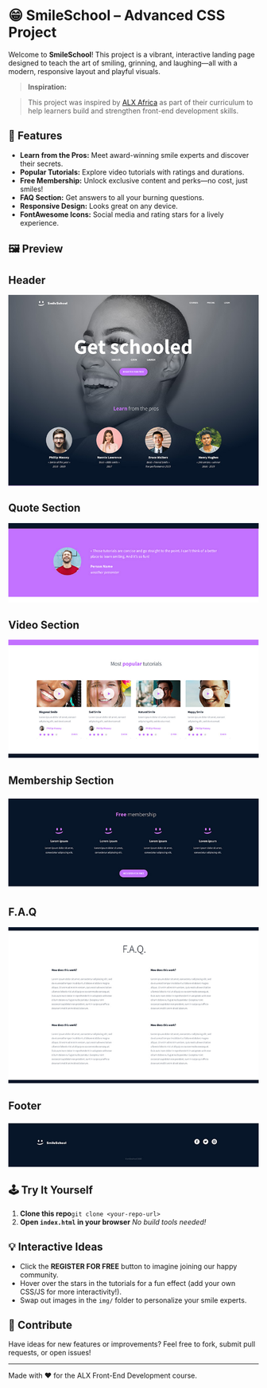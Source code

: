 # 😁 SmileSchool – Advanced CSS Project

Welcome to **SmileSchool**!
This project is a vibrant, interactive landing page designed to teach the art of smiling, grinning, and laughing—all with a modern, responsive layout and playful visuals.


> **Inspiration:**

> This project was inspired by [ALX Africa](https://www.alxafrica.com/) as part of their curriculum to help learners build and strengthen front-end development skills.
>

## 🚀 Features

- **Learn from the Pros:** Meet award-winning smile experts and discover their secrets.
- **Popular Tutorials:** Explore video tutorials with ratings and durations.
- **Free Membership:** Unlock exclusive content and perks—no cost, just smiles!
- **FAQ Section:** Get answers to all your burning questions.
- **Responsive Design:** Looks great on any device.
- **FontAwesome Icons:** Social media and rating stars for a lively experience.

## 🖼️ Preview

## Header
![The Header Section](img/Header_banner.jpg)

## Quote Section
![Quote Section](img/Quote_Section.jpg)

## Video Section
![TheVideo Section](img/Video_Section.jpg)

## Membership Section
![Membership Section](img/Membership_Section.jpg)

## F.A.Q
![FAQ Section](img/FAQ.jpg)

## Footer
![The Footer Section](img/Footer.jpg)
## 🕹️ Try It Yourself

1. **Clone this repo**`git clone <your-repo-url>`
2. **Open `index.html` in your browser**
   _No build tools needed!_

## 💡 Interactive Ideas

- Click the **REGISTER FOR FREE** button to imagine joining our happy community.
- Hover over the stars in the tutorials for a fun effect (add your own CSS/JS for more interactivity!).
- Swap out images in the `img/` folder to personalize your smile experts.

## 🤝 Contribute

Have ideas for new features or improvements?
Feel free to fork, submit pull requests, or open issues!

---

Made with ❤️ for the ALX Front-End Development course.
